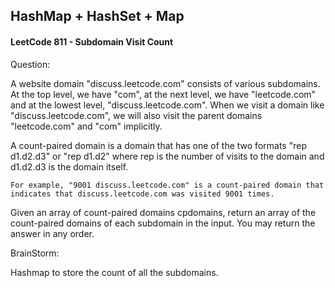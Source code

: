 ## HashMap + HashSet + Map

#### LeetCode 811 - Subdomain Visit Count

Question:

A website domain "discuss.leetcode.com" consists of various subdomains. At the top level, we have "com", at the next level, we have "leetcode.com" and at the lowest level, "discuss.leetcode.com". When we visit a domain like "discuss.leetcode.com", we will also visit the parent domains "leetcode.com" and "com" implicitly.

A count-paired domain is a domain that has one of the two formats "rep d1.d2.d3" or "rep d1.d2" where rep is the number of visits to the domain and d1.d2.d3 is the domain itself.

    For example, "9001 discuss.leetcode.com" is a count-paired domain that indicates that discuss.leetcode.com was visited 9001 times.

Given an array of count-paired domains cpdomains, return an array of the count-paired domains of each subdomain in the input. You may return the answer in any order.

 
BrainStorm:

Hashmap to store the count of all the subdomains.